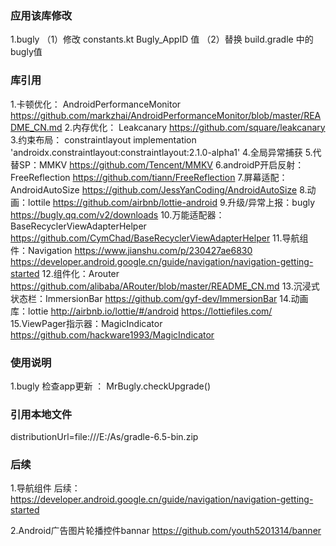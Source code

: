 ### 应用该库修改
1.bugly   （1）修改 constants.kt   Bugly_AppID 值   （2）替换  build.gradle  中的bugly值

### 库引用
1.卡顿优化： AndroidPerformanceMonitor
https://github.com/markzhai/AndroidPerformanceMonitor/blob/master/README_CN.md
2.内存优化： Leakcanary
https://github.com/square/leakcanary
3.约束布局： constraintlayout
implementation 'androidx.constraintlayout:constraintlayout:2.1.0-alpha1'
4.全局异常捕获
5.代替SP：MMKV
https://github.com/Tencent/MMKV
6.androidP开启反射：FreeReflection
https://github.com/tiann/FreeReflection
7.屏幕适配：AndroidAutoSize
https://github.com/JessYanCoding/AndroidAutoSize
8.动画：lottile
https://github.com/airbnb/lottie-android
9.升级/异常上报：bugly
https://bugly.qq.com/v2/downloads
10.万能适配器：BaseRecyclerViewAdapterHelper
https://github.com/CymChad/BaseRecyclerViewAdapterHelper
11.导航组件：Navigation
https://www.jianshu.com/p/230427ae6830
https://developer.android.google.cn/guide/navigation/navigation-getting-started
12.组件化：Arouter
https://github.com/alibaba/ARouter/blob/master/README_CN.md
13.沉浸式状态栏：ImmersionBar
https://github.com/gyf-dev/ImmersionBar
14.动画库：lottie
http://airbnb.io/lottie/#/android
https://lottiefiles.com/
15.ViewPager指示器：MagicIndicator
https://github.com/hackware1993/MagicIndicator



### 使用说明
1.bugly 检查app更新 ： MrBugly.checkUpgrade()

### 引用本地文件
distributionUrl=file\:///E:/As/gradle-6.5-bin.zip


### 后续

1.导航组件
后续：https://developer.android.google.cn/guide/navigation/navigation-getting-started

2.Android广告图片轮播控件bannar   https://github.com/youth5201314/banner
